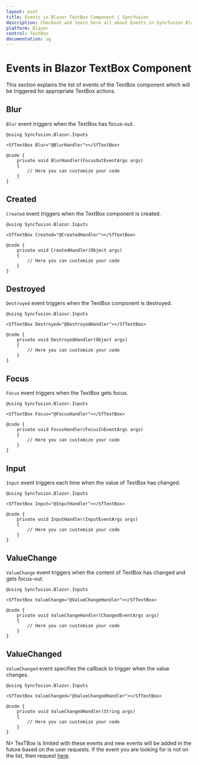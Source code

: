 ```yaml
---
layout: post
title: Events in Blazor TextBox Component | Syncfusion
description: Checkout and learn here all about Events in Syncfusion Blazor TextBox component and much more details.
platform: Blazor
control: TextBox
documentation: ug
---
```


# Events in Blazor TextBox Component

This section explains the list of events of the TextBox component which will be triggered for appropriate TextBox actions.

## Blur

`Blur` event triggers when the TextBox has focus-out.

```cshtml
@using Syncfusion.Blazor.Inputs

<SfTextBox Blur="@BlurHandler"></SfTextBox>

@code {
    private void BlurHandler(FocusOutEventArgs args)
    {
        // Here you can customize your code
    }
}
```

## Created

`Created` event triggers when the TextBox component is created.

```cshtml
@using Syncfusion.Blazor.Inputs

<SfTextBox Created="@CreatedHandler"></SfTextBox>

@code {
    private void CreatedHandler(Object args)
    {
        // Here you can customize your code
    }
}
```

## Destroyed

`Destroyed` event triggers when the TextBox component is destroyed.

```cshtml
@using Syncfusion.Blazor.Inputs

<SfTextBox Destroyed="@DestroyedHandler"></SfTextBox>

@code {
    private void DestroyedHandler(Object args)
    {
        // Here you can customize your code
    }
}
```

## Focus

`Focus` event triggers when the TextBox gets focus.

```cshtml
@using Syncfusion.Blazor.Inputs

<SfTextBox Focus="@FocusHandler"></SfTextBox>

@code {
    private void FocusHandler(FocusInEventArgs args)
    {
        // Here you can customize your code
    }
}
```

## Input

`Input` event triggers each time when the value of TextBox has changed.

```cshtml
@using Syncfusion.Blazor.Inputs

<SfTextBox Input="@InputHandler"></SfTextBox>

@code {
    private void InputHandler(InputEventArgs args)
    {
        // Here you can customize your code
    }
}
```

## ValueChange

`ValueChange` event triggers when the content of TextBox has changed and gets focus-out.

```cshtml
@using Syncfusion.Blazor.Inputs

<SfTextBox ValueChange="@ValueChangeHandler"></SfTextBox>

@code {
    private void ValueChangeHandler(ChangedEventArgs args)
    {
        // Here you can customize your code
    }
}
```

## ValueChanged

`ValueChanged` event specifies the callback to trigger when the value changes.

```cshtml
@using Syncfusion.Blazor.Inputs

<SfTextBox ValueChanged="@ValueChangedHandler"></SfTextBox>

@code {
    private void ValueChangedHandler(String args)
    {
        // Here you can customize your code
    }
}
```

N> TexTBox is limited with these events and new events will be added in the future based on the user requests. If the event you are looking for is not on the list, then request [here](https://www.syncfusion.com/feedback/blazor-components).